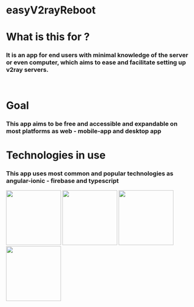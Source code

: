 # easyV2rayReboot
# What is this for ?
###  It is an app for end users with minimal knowledge of the server or even computer, which aims to ease and facilitate setting up v2ray servers.
<img src="https://media-upload.net/uploads/VBDYmMjv7q54.gif"  width="15rem">

# Goal
### This app aims to be free and accessible and expandable on most platforms as web - mobile-app and desktop app

# Technologies in use
### This app uses most common and popular technologies as angular-ionic - firebase and typescript
<div style="display:row;">
  <img src="https://pbs.twimg.com/tweet_video_thumb/F-RQI8xWIAAtKc0.jpg"  width="150">
<img src="https://encrypted-tbn0.gstatic.com/images?q=tbn:ANd9GcSplRO58DVk5xfzLcaJfeXBEb6ByOHA_f_5dQ&s"  width="150">
<img src="https://firebase.google.com/static/images/brand-guidelines/logo-vertical.png"  width="150">
<img src="https://www.datocms-assets.com/48401/1628645197-learn-typescript.png](https://www.google.com/url?sa=i&url=https%3A%2F%2Fvmsoftwarehouse.com%2Ftech-stack%2Ftypescript&psig=AOvVaw1nb5EjV2EiVFfJr84pEvC4&ust=1735328068147000&source=images&cd=vfe&opi=89978449&ved=0CBQQjRxqFwoTCIC_5v2WxooDFQAAAAAdAAAAABAE"  width="150">
</div>


